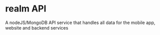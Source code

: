 # realm API
A nodeJS/MongoDB API service that handles all data for the mobile app, website and backend services
